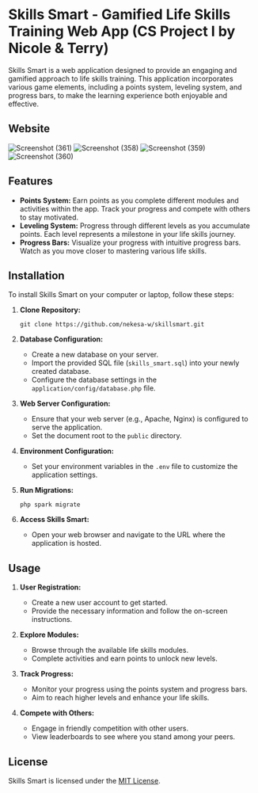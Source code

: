 # Skills Smart - Gamified Life Skills Training Web App (CS Project I by Nicole & Terry)

Skills Smart is a web application designed to provide an engaging and gamified approach to life skills training. This application incorporates various game elements, including a points system, leveling system, and progress bars, to make the learning experience both enjoyable and effective.

## Website
![Screenshot (361)](https://github.com/nekesa-w/skillsmart/assets/111288471/1649ea39-3a95-4fc3-a061-05f384025512)
![Screenshot (358)](https://github.com/nekesa-w/skillsmart/assets/111288471/8fba8bfe-4fb2-486d-9da3-0d2bdb475a9c)
![Screenshot (359)](https://github.com/nekesa-w/skillsmart/assets/111288471/65551f2e-08c5-4eb0-9afd-77b320d5d684)
![Screenshot (360)](https://github.com/nekesa-w/skillsmart/assets/111288471/357b9fcb-0893-4714-a0ad-fd5f96611b9d)

## Features
- **Points System:** Earn points as you complete different modules and activities within the app. Track your progress and compete with others to stay motivated.
- **Leveling System:** Progress through different levels as you accumulate points. Each level represents a milestone in your life skills journey.
- **Progress Bars:** Visualize your progress with intuitive progress bars. Watch as you move closer to mastering various life skills.

## Installation

To install Skills Smart on your computer or laptop, follow these steps:

1. **Clone Repository:**
   ```
   git clone https://github.com/nekesa-w/skillsmart.git
   ```

2. **Database Configuration:**
   - Create a new database on your server.
   - Import the provided SQL file (`skills_smart.sql`) into your newly created database.
   - Configure the database settings in the `application/config/database.php` file.

3. **Web Server Configuration:**
   - Ensure that your web server (e.g., Apache, Nginx) is configured to serve the application.
   - Set the document root to the `public` directory.

4. **Environment Configuration:**
   - Set your environment variables in the `.env` file to customize the application settings.

5. **Run Migrations:**
   ```
   php spark migrate
   ```

6. **Access Skills Smart:**
   - Open your web browser and navigate to the URL where the application is hosted.

## Usage

1. **User Registration:**
   - Create a new user account to get started.
   - Provide the necessary information and follow the on-screen instructions.

2. **Explore Modules:**
   - Browse through the available life skills modules.
   - Complete activities and earn points to unlock new levels.

3. **Track Progress:**
   - Monitor your progress using the points system and progress bars.
   - Aim to reach higher levels and enhance your life skills.

4. **Compete with Others:**
   - Engage in friendly competition with other users.
   - View leaderboards to see where you stand among your peers.

## License

Skills Smart is licensed under the [MIT License](LICENSE).
